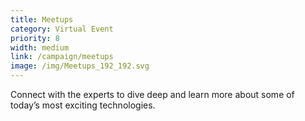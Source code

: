 ```yaml
---
title: Meetups
category: Virtual Event
priority: 8
width: medium
link: /campaign/meetups
image: /img/Meetups_192_192.svg
---
```


Connect with the experts to dive deep and learn more about some of today’s most exciting technologies.